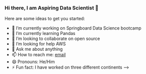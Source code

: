 ### Hi there, I am Aspiring Data Scientist 👋


Here are some ideas to get you started:

- 🔭 I’m currently working on Springboard Data Science bootcamp
- 🌱 I’m currently learning Pandas
- 👯 I’m looking to collaborate on open source
- 🤔 I’m looking for help AWS
- 💬 Ask me about anything
- 📫 How to reach me: [email](ta.aziz221@gmail.com)
- 😄 Pronouns: He/Him
- ⚡ Fun fact: I have worked on three different continents
-->
